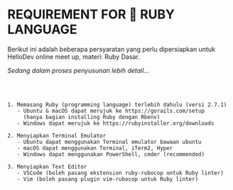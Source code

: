 # REQUIREMENT FOR 💎 RUBY LANGUAGE

Berikut ini adalah beberapa persyaratan yang perlu dipersiapkan untuk HelloDev online meet up, materi: Ruby Dasar.

*Sedang dalam proses penyusunan lebih detail...*

<br><br>
```
1. Memasang Ruby (programming language) terlebih dahulu (versi 2.7.1)
   - Ubuntu & macOS dapat merujuk ke https://gorails.com/setup
     (hanya bagian installing Ruby dengan Rbenv)
   - Windows dapat merujuk ke https://rubyinstaller.org/downloads

2. Menyiapkan Terminal Emulator
   - Ubuntu dapat menggunakan Terminal emulator bawaan ubuntu
   - macOS dapat menggunakan Terminal, iTerm2, Hyper
   - Windows dapat menggunakan PowerShell, cmder (recommended)

3. Menyiapkan Text Editor
   - VSCode (boleh pasang ekstension ruby-rubocop untuk Ruby linter)
   - Vim (boleh pasang plugin vim-rubocop untuk Ruby linter)
```
